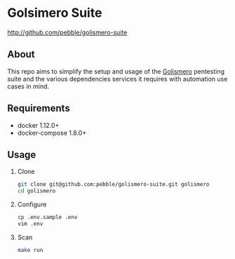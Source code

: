 # Golsimero Suite #

<http://github.com/pebble/golismero-suite>

## About ##

This repo aims to simplify the setup and usage of the
[Golismero](http://www.golismero.com/) pentesting suite and the various
dependencies services it requires with automation use cases in mind.

## Requirements ##

  * docker 1.12.0+
  * docker-compose 1.8.0+

## Usage ##

1. Clone

    ```bash
    git clone git@github.com:pebble/golismero-suite.git golismero
    cd golismero
    ```

2. Configure

    ```bash
    cp .env.sample .env
    vim .env
    ```
2. Scan

    ```bash
    make run
    ```
